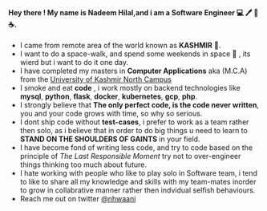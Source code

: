 #### Hey there ! My name is Nadeem Hilal,and i am a **Software Engineer** :computer: :pen: :notebook: :coffee:.
- I came from remote area of the world known as **KASHMIR** :sunrise_over_mountains:. 
- I want to do a space-walk, and spend some weekends in space :rocket: , its wierd but i want to do it one day.
- I have completed my masters in **Computer Applications** aka (M.C.A) from the [University of Kashmir North Campus](http://northcampus.uok.edu.in/)
- I smoke and eat **code** , i work mostly on backend technologies like **mysql**, **python**, **flask**, **docker**, **kubernetes**, **gcp**, **php**.
- I strongly believe that **The only perfect code, is the code never written**, you and your code grows with time, so why so serious.
- I dont ship code without **test-cases**, i prefer to work as a team rather then solo, as i believe that in order to do big things u need to learn to **STAND ON THE SHOULDERS OF GAINTS** in your field.
- I have become fond of writing less code, and try to code based on the principle of *The Last Responsible Moment* try not to over-engineer things thinking too much about future.
- I hate working with people who like to play solo in Software team, i tend to like to share all my knowledge and skills with my team-mates inorder to grow in collabrative manner rather then indvidual selfish behaviours.
- Reach me out on twitter [@nhwaani](https://twitter.com/nhwaani)
